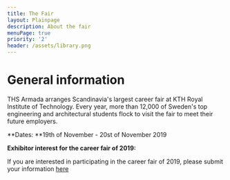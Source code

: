 ```yaml
---
title: The Fair
layout: Plainpage
description: About the fair
menuPage: true
priority: '2'
header: /assets/library.png
---
```

# General information

THS Armada arranges Scandinavia's largest career fair at KTH Royal Institute of Technology. Every year, more than 12,000 of Sweden's top engineering and architectural students flock to visit the fair to meet their future employers. 

**Dates: **19th of November - 20st of November 2019

**Exhibitor interest for the career fair of 2019:**

If you are interested in participating in the career fair of 2019, please submit your information [here](http://register.armada.nu)
